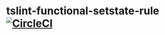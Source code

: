 # tslint-functional-setstate-rule [![CircleCI](https://circleci.com/gh/sutrkiller/tslint-functional-setstate-rule.svg?style=svg)](https://circleci.com/gh/sutrkiller/tslint-functional-setstate-rule)

